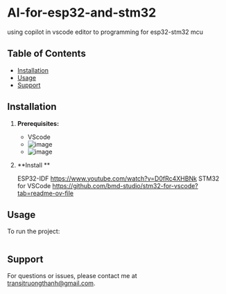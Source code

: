 # AI-for-esp32-and-stm32
using copilot in vscode editor to programming for esp32-stm32 mcu 
## Table of Contents

*   [Installation](#installation)
*   [Usage](#usage)
*   [Support](#Support)
## Installation

1.  **Prerequisites:**
    *   VScode 
    *   ![image](https://github.com/user-attachments/assets/9ad8d0c4-e846-42c1-a7e0-6ea7ff1dc574)
    *   ![image](https://github.com/user-attachments/assets/e4a9de26-84b5-438a-9cd2-569985747e68)

2.  **Install **

    ESP32-IDF
    https://www.youtube.com/watch?v=D0fRc4XHBNk
    STM32 for VSCode
    https://github.com/bmd-studio/stm32-for-vscode?tab=readme-ov-file
    
## Usage

To run the project:

```bash
```

## Support

For questions or issues, please contact me at transitruongthanh@gmail.com.  
